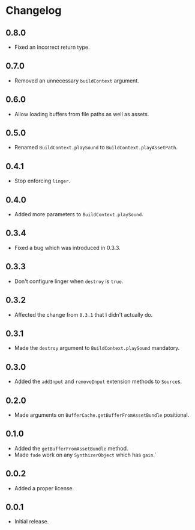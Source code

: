 # Changelog

## 0.8.0

- Fixed an incorrect return type.

## 0.7.0

- Removed an unnecessary `buildContext` argument.

## 0.6.0

- Allow loading buffers from file paths as well as assets.

## 0.5.0

- Renamed `BuildContext.playSound` to `BuildContext.playAssetPath`.

## 0.4.1

- Stop enforcing `linger`.

## 0.4.0

- Added more parameters to `BuildContext.playSound`.

## 0.3.4

- Fixed a bug which was introduced in 0.3.3.

## 0.3.3

- Don't configure linger when `destroy` is `true`.

## 0.3.2

- Affected the change from `0.3.1` that I didn't actually do.

## 0.3.1

- Made the `destroy` argument to `BuildContext.playSound` mandatory.

## 0.3.0

- Added the `addInput` and `removeInput` extension methods to `Source`s.

## 0.2.0

- Made arguments on `BufferCache.getBufferFromAssetBundle` positional.

## 0.1.0

- Added the `getBufferFromAssetBundle` method.
- Made `fade` work on any `SynthizerObject` which has `gain`.`

## 0.0.2

- Added a proper license.

## 0.0.1

- Initial release.

